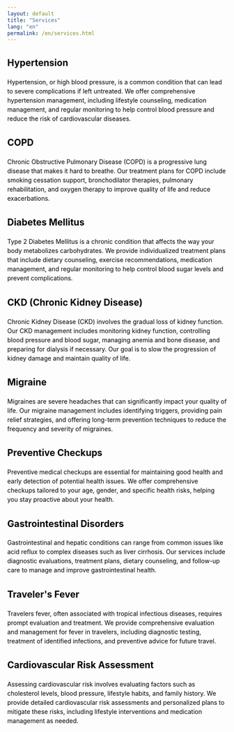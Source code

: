 ```yaml
---
layout: default
title: "Services"
lang: "en"
permalink: /en/services.html
---
```


<div class="background-image" style="color: black; line-height: 1.5;">
  
  <h2 id="hypertension"><i class="fas fa-heartbeat"></i> Hypertension</h2>
  <p>Hypertension, or high blood pressure, is a common condition that can lead to severe complications if left untreated. We offer comprehensive hypertension management, including lifestyle counseling, medication management, and regular monitoring to help control blood pressure and reduce the risk of cardiovascular diseases.</p>

  <h2 id="copd"><i class="fas fa-lungs"></i> COPD</h2>
  <p>Chronic Obstructive Pulmonary Disease (COPD) is a progressive lung disease that makes it hard to breathe. Our treatment plans for COPD include smoking cessation support, bronchodilator therapies, pulmonary rehabilitation, and oxygen therapy to improve quality of life and reduce exacerbations.</p>

  <h2 id="diabetes"><i class="fas fa-syringe"></i> Diabetes Mellitus</h2>
  <p>Type 2 Diabetes Mellitus is a chronic condition that affects the way your body metabolizes carbohydrates. We provide individualized treatment plans that include dietary counseling, exercise recommendations, medication management, and regular monitoring to help control blood sugar levels and prevent complications.</p>

  <h2 id="ckd"><i class="fas fa-kidneys"></i> CKD (Chronic Kidney Disease)</h2>
  <p>Chronic Kidney Disease (CKD) involves the gradual loss of kidney function. Our CKD management includes monitoring kidney function, controlling blood pressure and blood sugar, managing anemia and bone disease, and preparing for dialysis if necessary. Our goal is to slow the progression of kidney damage and maintain quality of life.</p>

  <h2 id="migraine"><i class="fas fa-brain"></i> Migraine</h2>
  <p>Migraines are severe headaches that can significantly impact your quality of life. Our migraine management includes identifying triggers, providing pain relief strategies, and offering long-term prevention techniques to reduce the frequency and severity of migraines.</p>

  <h2 id="preventive-checkups"><i class="fas fa-stethoscope"></i> Preventive Checkups</h2>
  <p>Preventive medical checkups are essential for maintaining good health and early detection of potential health issues. We offer comprehensive checkups tailored to your age, gender, and specific health risks, helping you stay proactive about your health.</p>

  <h2 id="gastrointestinal-disorders"><i class="fas fa-stomach"></i> Gastrointestinal Disorders</h2>
  <p>Gastrointestinal and hepatic conditions can range from common issues like acid reflux to complex diseases such as liver cirrhosis. Our services include diagnostic evaluations, treatment plans, dietary counseling, and follow-up care to manage and improve gastrointestinal health.</p>

  <h2 id="travelers-fever"><i class="fas fa-globe"></i> Traveler's Fever</h2>
  <p>Travelers fever, often associated with tropical infectious diseases, requires prompt evaluation and treatment. We provide comprehensive evaluation and management for fever in travelers, including diagnostic testing, treatment of identified infections, and preventive advice for future travel.</p>

  <h2 id="cardiovascular-risk"><i class="fas fa-heart"></i> Cardiovascular Risk Assessment</h2>
  <p>Assessing cardiovascular risk involves evaluating factors such as cholesterol levels, blood pressure, lifestyle habits, and family history. We provide detailed cardiovascular risk assessments and personalized plans to mitigate these risks, including lifestyle interventions and medication management as needed.</p>

</div>
